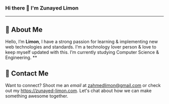 ### Hi there 👋 I'm Zunayed Limon
***

## 💫 About Me
Hello, I’m **Limon**, I have a strong passion for learning & implementing new web technologies and standards. I'm a technology lover person & love to keep myself updated with this. I’m currently studying Computer Science & Engineering.
**

## 📩 Contact Me
Want to connect? Shoot me an *email* at zahmedlimon@gmail.com or check out my https://zunayed-limon.com. Let's chat about how we can make something awesome together.

